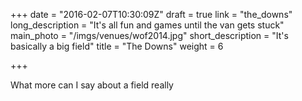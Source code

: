 +++
date = "2016-02-07T10:30:09Z"
draft = true
link = "the_downs"
long_description = "It's all fun and games until the van gets stuck"
main_photo = "/imgs/venues/wof2014.jpg"
short_description = "It's basically a big field"
title = "The Downs"
weight = 6

+++

What more can I say about a field really
